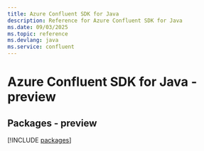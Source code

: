 ```yaml
---
title: Azure Confluent SDK for Java
description: Reference for Azure Confluent SDK for Java
ms.date: 09/03/2025
ms.topic: reference
ms.devlang: java
ms.service: confluent
---
```

# Azure Confluent SDK for Java - preview
## Packages - preview
[!INCLUDE [packages](confluent-index.md)]